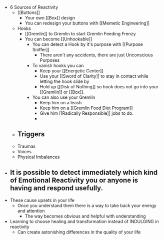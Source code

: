 - 6 Sources of Reactivity
	- [[Buttons]]
		- Your own [[Box]] design
		- You can redesign your buttons with [[Memetic Engineering]]
	- Hooks
		- [[Gremlin]] to Gremlin to start Gremlin Feeding Frenzy
		- You can become [[Unhookable]]
			- You can detect a Hook by it's purpose with [[Purpose Sniffer]]
				- There aren't any accidents, there are just Unconscious Purposes
			- To vanish hooks you can
				- Keep your [[Energetic Center]]
				- Use your [[Sword of Clarity]] to stay in contact while letting the hook slide by
				- Hold up [[Disk of Nothing]] so hook does not go into your [[Gremlin]] or [[Box]].
			- You can also use your Gremlin
				- Keep him on a leash
				- Keep him on a [[Gremlin Food Diet Program]]
				- Give him [[Radically Responsible]] jobs to do.
				-
	- Triggers
		-
	- Traumas
	- Voices
	- Physical Imbalances
- It is possible to detect immediately which kind of Emotional Reactivity you or anyone is having and respond usefully.
	-
- These cause upsets in your life
	- Once you understand them there is a way to take back your energy and attention
		- The way becomes obvious and helpful with understanding
- Learning to choose healing and transformation instead of INDULGING in reactivity
	- Can create astonishing differences in the quality of your life